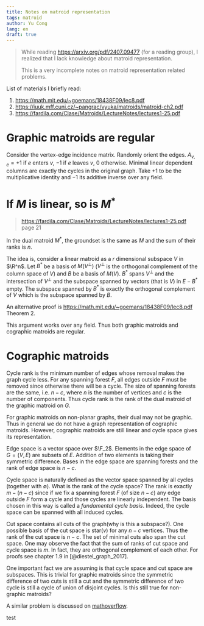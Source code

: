 ```yaml
---
title: Notes on matroid representation
tags: matroid
author: Yu Cong
lang: en
draft: true
---
```


> While reading <https://arxiv.org/pdf/2407.09477> (for a reading group), I realized that I lack knowledge about matroid representation.
> 
> This is a very incomplete notes on matroid representation related problems.

List of materials I briefly read:

1. <https://math.mit.edu/~goemans/18438F09/lec8.pdf>
2. <https://iuuk.mff.cuni.cz/~pangrac/vyuka/matroids/matroid-ch2.pdf>
3. <https://fardila.com/Clase/Matroids/LectureNotes/lectures1-25.pdf>

# Graphic matroids are regular

Consider the vertex-edge incidence matrix. Randomly orient the edges. $A_{v,e}=+1$ if $e$ enters $v$, $-1$ if $e$ leaves $v$, $0$ otherwise. Minimal linear dependent columns are exactly the cycles in the original graph. Take $+1$ to be the multiplicative identity and $-1$ its additive inverse over any field.

# If $M$ is linear, so is $M^*$

> <https://fardila.com/Clase/Matroids/LectureNotes/lectures1-25.pdf> page 21

In the dual matroid $M^*$, the groundset is the same as $M$ and the sum of their ranks is $n$.

The idea is, consider a linear matroid as a $r$ dimensional subspace $V$ in $\R^n$. Let $B^*$ be a basis of $M(V^\bot)$ ($V^\bot$ is the orthogonal complement of the column space of $V$) and $B$ be a basis of $M(V)$.
$B^*$ spans $V^\bot$ and the intersection of $V^\bot$ and the subspace spanned by vectors (that is $V$) in $E-B^*$ empty. The subspace spanned by $B^*$ is exactly the orthogonal complement of $V$ which is the subspace spanned by $B$.

An alternative proof is <https://math.mit.edu/~goemans/18438F09/lec8.pdf> Theorem 2.

This argument works over any field.
Thus both graphic matroids and cographic matroids are regular.

# Cographic matroids

Cycle rank is the minimum number of edges whose removal makes the graph cycle less.
For any spanning forest $F$, all edges outside $F$ must be removed since otherwise there will be a cycle.
The size of spanning forests are the same, i.e. $n-c$, where $n$ is the number of vertices and $c$ is the number of components. Thus cycle rank is the rank of the dual matroid of the graphic matroid on $G$. 

For graphic matroids on non-planar graphs, their dual may not be graphic. Thus in general we do not have a graph representation of cographic matroids. However, cographic matroids are still linear and cycle space gives its representation.

Edge space is a vector space over $\F_2$. Elements in the edge space of $G=(V,E)$ are subsets of $E$. Addition of two elements is taking their symmetric difference. Bases in the edge space are spanning forests and the rank of edge space is $n-c$.

Cycle space is naturally defined as the vector space spanned by all cycles (together with $\emptyset$). What is the rank of the cycle space? The rank is exactly $m-(n-c)$ since if we fix a spanning forest $F$ (of size $n-c$) any edge outside $F$ form a cycle and those cycles are linearly independent. The basis chosen in this way is called a *fundamental cycle basis*. Indeed, the cycle space can be spanned with all induced cycles.

Cut space contains all cuts of the graph(why is this a subspace?). One possible basis of the cut space is $\text{star}(v)$ for any $n-c$ vertices. Thus the rank of the cut space is $n-c$. The set of minimal cuts also span the cut space. One may observe the fact that the sum of ranks of cut space and cycle space is $m$. In fact, they are orthogonal complement of each other. For proofs see chapter 1.9 in [@diestel_graph_2017].

One important fact we are assuming is that cycle space and cut space are subspaces. This is trivial for graphic matroids since the symmetric difference of two cuts is still a cut and the symmetric difference of two cycle is still a cycle of union of disjoint cycles. Is this still true for non-graphic matroids?

A similar problem is discussed on [mathoverflow](https://mathoverflow.net/questions/241766/base-decomposition-of-matroids).

test
